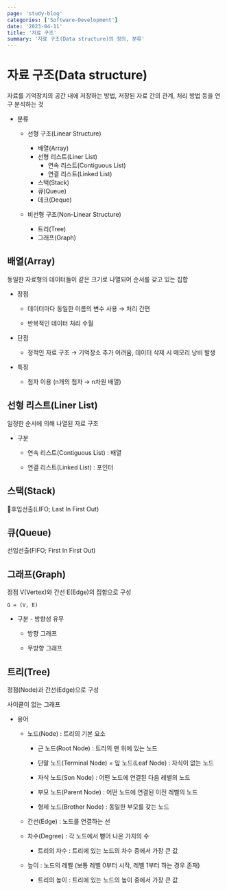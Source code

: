 ```yaml
---
page: 'study-blog'
categories: ['Software-Development']
date: '2023-04-11'
title: '자료 구조'
summary: '자료 구조(Data structure)의 정의, 분류'
---
```


# 자료 구조(Data structure)

자료를 기억장치의 공간 내에 저장하는 방법, 저장된 자료 간의 관계, 처리 방법 등을 연구 분석하는 것

- 분류
  
  - 선형 구조(Linear Structure)
    
    - 배열(Array)
    - 선형 리스트(Liner List)
      - 연속 리스트(Contiguous List)
      - 연결 리스트(Linked List)
    - 스택(Stack)
    - 큐(Queue)
    - 데크(Deque)
  
  - 비선형 구조(Non-Linear Structure)
    
    - 트리(Tree)
    - 그래프(Graph)

## 배열(Array)

동일한 자료형의 데이터들이 같은 크기로 나열되어 순서를 갖고 있는 집합

- 장점
  
  - 데이터마다 동일한 이름의 변수 사용 → 처리 간편
  
  - 반복적인 데이터 처리 수월

- 단점
  
  - 정적인 자료 구조 → 기억장소 추가 어려움, 데이터 삭제 시 메모리 낭비 발생

- 특징
  
  - 첨자 이용 (n개의 첨자 → n차원 배열)

## 선형 리스트(Liner List)

일정한 순서에 의해 나열된 자료 구조

- 구분
  
  - 연속 리스트(Contiguous List) : 배열
  
  - 연결 리스트(Linked List) : 포인터

## 스택(Stack)

후입선출(LIFO; Last In First Out)

## 큐(Queue)

선입선출(FIFO; First In First Out)

## 그래프(Graph)

정점 V(Vertex)와 간선 E(Edge)의 집합으로 구성

`G = (V, E)`

- 구분 - 방향성 유무
  
  - 방향 그래프
  
  - 무방향 그래프

## 트리(Tree)

정점(Node)과 간선(Edge)으로 구성

사이클이 없는 그래프

- 용어
  
  - 노드(Node) : 트리의 기본 요소
    
    - 근 노드(Root Node) : 트리의 맨 위에 있는 노드
    
    - 단말 노드(Terminal Node) = 잎 노드(Leaf Node) : 자식이 없는 노드
    
    - 자식 노드(Son Node) : 어떤 노드에 연결된 다음 레벨의 노드
    
    - 부모 노드(Parent Node) : 어떤 노드에 연결된 이전 레벨의 노드
    
    - 형제 노드(Brother Node) : 동일한 부모를 갖는 노드
  
  - 간선(Edge) : 노드를 연결하는 선
  
  - 차수(Degree) : 각 노드에서 뻗어 나온 가지의 수
    
    - 트리의 차수 : 트리에 있는 노드의 차수 중에서 가장 큰 값
  
  - 높이 : 노드의 레벨 (보통 레벨 0부터 시작, 레벨 1부터 하는 경우 존재)
    
    - 트리의 높이 : 트리에 있는 노드의 높이 중에서 가장 큰 값
